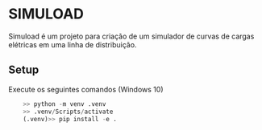 # SIMULOAD
Simuload é um projeto para criação de um simulador de curvas de cargas elétricas em uma linha de distribuição.

## Setup
Execute os seguintes comandos (Windows 10)
```python
    >> python -m venv .venv
    >> .venv/Scripts/activate
    (.venv)>> pip install -e .

```

